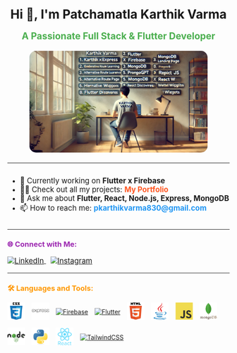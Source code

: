 <h1 align="center">Hi 👋, I'm Patchamatla Karthik Varma</h1>
<h3 align="center" style="margin-top: 20px; font-size: 1.5em; color: #4CAF50;">A Passionate Full Stack & Flutter Developer</h3>

<p align="center" style="margin: 20px 0;">
  <a href="https://myresponsiveportfolio.vercel.app/" target="_blank">
    <img src="https://raw.githubusercontent.com/Karthik-Patchamatla/Nike-Application/refs/heads/main/shoes/githubprofile.webp" alt="MasterHead" style="border-radius: 15px; width: 80%; max-width: 600px;" />
  </a>
</p>

---

<div style="display: flex; align-items: flex-start; gap: 20px;">
  <div style="font-size: 1.2em;">
    <ul>
      <li>🔭 Currently working on <strong>Flutter x Firebase</strong></li>
      <li>👨‍💻 Check out all my projects: 
        <a href="https://myresponsiveportfolio.vercel.app/" target="_blank" style="color: #FF5722; text-decoration: none;"><strong>My Portfolio</strong></a>
      </li>
      <li>💬 Ask me about <strong>Flutter, React, Node.js, Express, MongoDB</strong></li>
      <li>📫 How to reach me: 
        <a href="mailto:pkarthikvarma830@gmail.com" style="color: #2196F3; text-decoration: none;"><strong>pkarthikvarma830@gmail.com</strong></a>
      </li>
    </ul>
  </div>
</div>

---

<h3 align="left" style="color: #9C27B0;">🌐 Connect with Me:</h3>
<p align="left" style="font-size: 1.2em;">
  <a href="https://linkedin.com/in/karthik varma" target="_blank" style="margin-right: 10px;">
    <img align="center" src="https://raw.githubusercontent.com/rahuldkjain/github-profile-readme-generator/master/src/images/icons/Social/linked-in-alt.svg" alt="LinkedIn" height="30" width="40" />
  </a>
  <a href="https://instagram.com/karthikvarma24_" target="_blank">
    <img align="center" src="https://raw.githubusercontent.com/rahuldkjain/github-profile-readme-generator/master/src/images/icons/Social/instagram.svg" alt="Instagram" height="30" width="40" />
  </a>
</p>

---

<h3 align="left" style="color: #FF9800;">🛠️ Languages and Tools:</h3>
<div style="display: flex; flex-wrap: wrap; gap: 15px; align-items: center;">
  <a href="https://www.w3schools.com/css/" target="_blank" rel="noreferrer">
    <img src="https://raw.githubusercontent.com/devicons/devicon/master/icons/css3/css3-original-wordmark.svg" alt="CSS3" width="40" height="40" />
  </a>
  <a href="https://expressjs.com" target="_blank" rel="noreferrer">
    <img src="https://raw.githubusercontent.com/devicons/devicon/master/icons/express/express-original-wordmark.svg" alt="Express.js" width="40" height="40" />
  </a>
  <a href="https://firebase.google.com/" target="_blank" rel="noreferrer">
    <img src="https://www.vectorlogo.zone/logos/firebase/firebase-icon.svg" alt="Firebase" width="40" height="40" />
  </a>
  <a href="https://flutter.dev" target="_blank" rel="noreferrer">
    <img src="https://www.vectorlogo.zone/logos/flutterio/flutterio-icon.svg" alt="Flutter" width="40" height="40" />
  </a>
  <a href="https://www.w3.org/html/" target="_blank" rel="noreferrer">
    <img src="https://raw.githubusercontent.com/devicons/devicon/master/icons/html5/html5-original-wordmark.svg" alt="HTML5" width="40" height="40" />
  </a>
  <a href="https://www.java.com" target="_blank" rel="noreferrer">
    <img src="https://raw.githubusercontent.com/devicons/devicon/master/icons/java/java-original.svg" alt="Java" width="40" height="40" />
  </a>
  <a href="https://developer.mozilla.org/en-US/docs/Web/JavaScript" target="_blank" rel="noreferrer">
    <img src="https://raw.githubusercontent.com/devicons/devicon/master/icons/javascript/javascript-original.svg" alt="JavaScript" width="40" height="40" />
  </a>
  <a href="https://www.mongodb.com/" target="_blank" rel="noreferrer">
    <img src="https://raw.githubusercontent.com/devicons/devicon/master/icons/mongodb/mongodb-original-wordmark.svg" alt="MongoDB" width="40" height="40" />
  </a>
  <a href="https://nodejs.org" target="_blank" rel="noreferrer">
    <img src="https://raw.githubusercontent.com/devicons/devicon/master/icons/nodejs/nodejs-original-wordmark.svg" alt="Node.js" width="40" height="40" />
  </a>
  <a href="https://www.python.org" target="_blank" rel="noreferrer">
    <img src="https://raw.githubusercontent.com/devicons/devicon/master/icons/python/python-original.svg" alt="Python" width="40" height="40" />
  </a>
  <a href="https://reactjs.org/" target="_blank" rel="noreferrer">
    <img src="https://raw.githubusercontent.com/devicons/devicon/master/icons/react/react-original-wordmark.svg" alt="React" width="40" height="40" />
  </a>
  <a href="https://tailwindcss.com/" target="_blank" rel="noreferrer">
    <img src="https://www.vectorlogo.zone/logos/tailwindcss/tailwindcss-icon.svg" alt="TailwindCSS" width="40" height="40" />
  </a>
</div>
